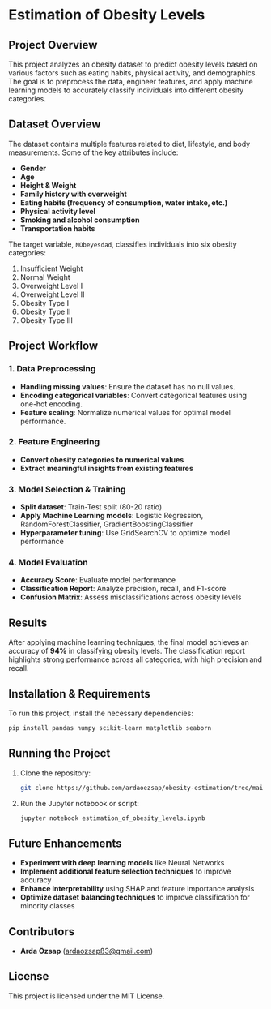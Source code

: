 # Estimation of Obesity Levels

## Project Overview
This project analyzes an obesity dataset to predict obesity levels based on various factors such as eating habits, physical activity, and demographics. The goal is to preprocess the data, engineer features, and apply machine learning models to accurately classify individuals into different obesity categories.

## Dataset Overview
The dataset contains multiple features related to diet, lifestyle, and body measurements. Some of the key attributes include:
- **Gender**
- **Age**
- **Height & Weight**
- **Family history with overweight**
- **Eating habits (frequency of consumption, water intake, etc.)**
- **Physical activity level**
- **Smoking and alcohol consumption**
- **Transportation habits**

The target variable, `NObeyesdad`, classifies individuals into six obesity categories:
1. Insufficient Weight
2. Normal Weight
3. Overweight Level I
4. Overweight Level II
5. Obesity Type I
6. Obesity Type II
7. Obesity Type III

## Project Workflow
### 1. **Data Preprocessing**
- **Handling missing values**: Ensure the dataset has no null values.
- **Encoding categorical variables**: Convert categorical features using one-hot encoding.
- **Feature scaling**: Normalize numerical values for optimal model performance.

### 2. **Feature Engineering**
- **Convert obesity categories to numerical values**
- **Extract meaningful insights from existing features**

### 3. **Model Selection & Training**
- **Split dataset**: Train-Test split (80-20 ratio)
- **Apply Machine Learning models**: Logistic Regression, RandomForestClassifier, GradientBoostingClassifier
- **Hyperparameter tuning**: Use GridSearchCV to optimize model performance

### 4. **Model Evaluation**
- **Accuracy Score**: Evaluate model performance
- **Classification Report**: Analyze precision, recall, and F1-score
- **Confusion Matrix**: Assess misclassifications across obesity levels

## Results
After applying machine learning techniques, the final model achieves an accuracy of **94%** in classifying obesity levels. The classification report highlights strong performance across all categories, with high precision and recall.

## Installation & Requirements
To run this project, install the necessary dependencies:
```bash
pip install pandas numpy scikit-learn matplotlib seaborn
```

## Running the Project
1. Clone the repository:
   ```bash
   git clone https://github.com/ardaoezsap/obesity-estimation/tree/main
   ```
2. Run the Jupyter notebook or script:
   ```bash
   jupyter notebook estimation_of_obesity_levels.ipynb
   ```

## Future Enhancements
- **Experiment with deep learning models** like Neural Networks
- **Implement additional feature selection techniques** to improve accuracy
- **Enhance interpretability** using SHAP and feature importance analysis
- **Optimize dataset balancing techniques** to improve classification for minority classes

## Contributors
- **Arda Özsap** (ardaozsapß3@gmail.com)


## License
This project is licensed under the MIT License.